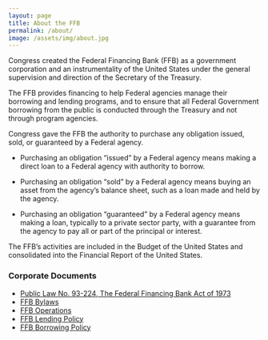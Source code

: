 ```yaml
---
layout: page
title: About the FFB
permalink: /about/
image: /assets/img/about.jpg
---
```

Congress created the Federal Financing Bank (FFB) as a government corporation and an instrumentality of the United States under the general supervision and direction of the Secretary of the Treasury.

The FFB provides financing to help Federal agencies manage their borrowing and lending programs, and to ensure that all Federal Government borrowing from the public is conducted through the Treasury and not through program agencies.  

Congress gave the FFB the authority to purchase any obligation issued, sold, or guaranteed by a Federal agency.

- Purchasing an obligation “issued” by a Federal agency means making a direct loan to a Federal agency with authority to borrow.  

 - Purchasing an obligation “sold” by a Federal agency means buying an asset from the agency’s balance sheet, such as a loan made and held by the agency.

 - Purchasing an obligation “guaranteed” by a Federal agency means making a loan, typically to a private sector party, with a guarantee from the agency to pay all or part of the principal or interest.

The FFB’s activities are included in the Budget of the United States and consolidated into the Financial Report of the United States.  



### Corporate Documents
 - [Public Law No. 93-224, The Federal Financing Bank Act of 1973]({{site.baseurl}}/assets/files/1973act.pdf)
 - [FFB Bylaws]({{site.baseurl}}/assets/files/bylaws.pdf)
 - [FFB Operations]({{site.baseurl}}/assets/files/bankops.pdf)
 - [FFB Lending Policy]({{site.baseurl}}/assets/files/lendingpolicy.pdf)
 - [FFB Borrowing Policy]({{site.baseurl}}/assets/files/borrowingpolicy.pdf) 
 
